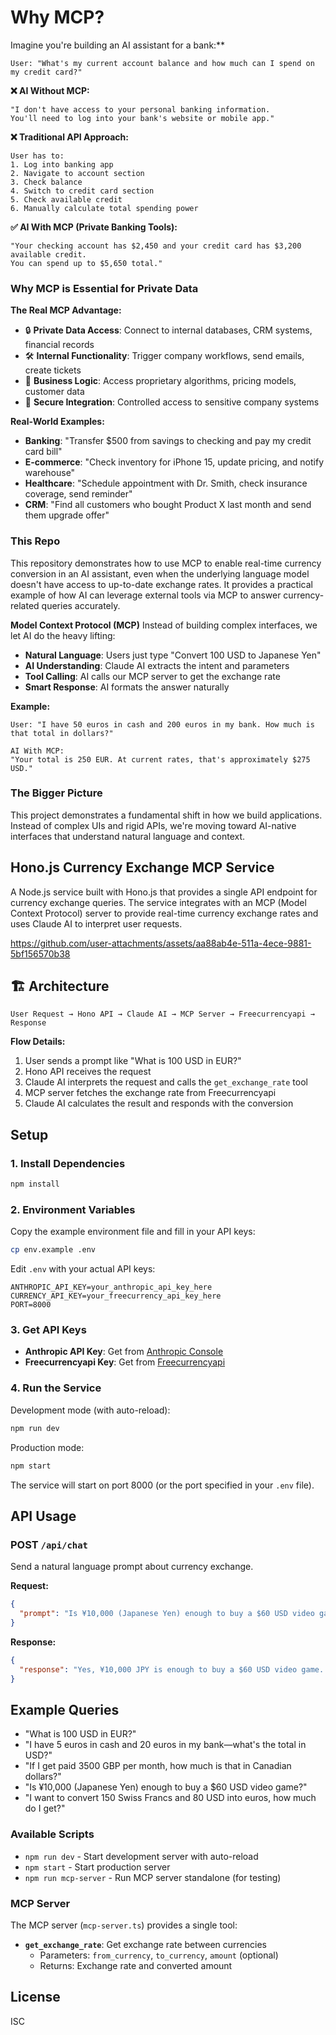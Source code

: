 # Why MCP?

Imagine you're building an AI assistant for a bank:**

```
User: "What's my current account balance and how much can I spend on my credit card?"
```

**❌ AI Without MCP:**
```
"I don't have access to your personal banking information. 
You'll need to log into your bank's website or mobile app."
```

**❌ Traditional API Approach:**
```
User has to:
1. Log into banking app
2. Navigate to account section  
3. Check balance
4. Switch to credit card section
5. Check available credit
6. Manually calculate total spending power
```

**✅ AI With MCP (Private Banking Tools):**
```
"Your checking account has $2,450 and your credit card has $3,200 available credit. 
You can spend up to $5,650 total."
```

### Why MCP is Essential for Private Data

**The Real MCP Advantage:**
- 🔒 **Private Data Access**: Connect to internal databases, CRM systems, financial records
- 🛠️ **Internal Functionality**: Trigger company workflows, send emails, create tickets
- 🏢 **Business Logic**: Access proprietary algorithms, pricing models, customer data
- 🔐 **Secure Integration**: Controlled access to sensitive company systems

**Real-World Examples:**
- **Banking**: "Transfer $500 from savings to checking and pay my credit card bill"
- **E-commerce**: "Check inventory for iPhone 15, update pricing, and notify warehouse"
- **Healthcare**: "Schedule appointment with Dr. Smith, check insurance coverage, send reminder"
- **CRM**: "Find all customers who bought Product X last month and send them upgrade offer"

### This Repo
This repository demonstrates how to use MCP to enable real-time currency conversion in an AI assistant, even when the underlying language model doesn't have access to up-to-date exchange rates. It provides a practical example of how AI can leverage external tools via MCP to answer currency-related queries accurately.

**Model Context Protocol (MCP)** Instead of building complex interfaces, we let AI do the heavy lifting:

- **Natural Language**: Users just type "Convert 100 USD to Japanese Yen"
- **AI Understanding**: Claude AI extracts the intent and parameters
- **Tool Calling**: AI calls our MCP server to get the exchange rate
- **Smart Response**: AI formats the answer naturally

**Example:**
```
User: "I have 50 euros in cash and 200 euros in my bank. How much is that total in dollars?"

AI With MCP:
"Your total is 250 EUR. At current rates, that's approximately $275 USD."
```

### The Bigger Picture

This project demonstrates a fundamental shift in how we build applications. Instead of complex UIs and rigid APIs, we're moving toward AI-native interfaces that understand natural language and context.


## Hono.js Currency Exchange MCP Service

A Node.js service built with Hono.js that provides a single API endpoint for currency exchange queries. The service integrates with an MCP (Model Context Protocol) server to provide real-time currency exchange rates and uses Claude AI to interpret user requests.


https://github.com/user-attachments/assets/aa88ab4e-511a-4ece-9881-5bf156570b38


## 🏗️ Architecture

```
User Request → Hono API → Claude AI → MCP Server → Freecurrencyapi → Response
```

**Flow Details:**
1. User sends a prompt like "What is 100 USD in EUR?"
2. Hono API receives the request
3. Claude AI interprets the request and calls the `get_exchange_rate` tool
4. MCP server fetches the exchange rate from Freecurrencyapi
5. Claude AI calculates the result and responds with the conversion

## Setup

### 1. Install Dependencies

```bash
npm install
```

### 2. Environment Variables

Copy the example environment file and fill in your API keys:

```bash
cp env.example .env
```

Edit `.env` with your actual API keys:

```env
ANTHROPIC_API_KEY=your_anthropic_api_key_here
CURRENCY_API_KEY=your_freecurrency_api_key_here
PORT=8000
```

### 3. Get API Keys

- **Anthropic API Key**: Get from [Anthropic Console](https://console.anthropic.com/)
- **Freecurrencyapi Key**: Get from [Freecurrencyapi](https://freecurrencyapi.com/)

### 4. Run the Service

Development mode (with auto-reload):
```bash
npm run dev
```

Production mode:
```bash
npm start
```

The service will start on port 8000 (or the port specified in your `.env` file).

## API Usage

### POST `/api/chat`

Send a natural language prompt about currency exchange.

**Request:**
```json
{
  "prompt": "Is ¥10,000 (Japanese Yen) enough to buy a $60 USD video game?"
}
```

**Response:**
```json
{
  "response": "Yes, ¥10,000 JPY is enough to buy a $60 USD video game. When converted, ¥10,000 JPY is worth approximately $65.83 USD, which gives you about $5.83 USD in change after buying the $60 game.",
}
```


## Example Queries

- "What is 100 USD in EUR?"
- "I have 5 euros in cash and 20 euros in my bank—what's the total in USD?"
- "If I get paid 3500 GBP per month, how much is that in Canadian dollars?"
- "Is ¥10,000 (Japanese Yen) enough to buy a $60 USD video game?"
- "I want to convert 150 Swiss Francs and 80 USD into euros, how much do I get?"


### Available Scripts

- `npm run dev` - Start development server with auto-reload
- `npm start` - Start production server
- `npm run mcp-server` - Run MCP server standalone (for testing)

### MCP Server

The MCP server (`mcp-server.ts`) provides a single tool:

- **`get_exchange_rate`**: Get exchange rate between currencies
  - Parameters: `from_currency`, `to_currency`, `amount` (optional)
  - Returns: Exchange rate and converted amount

## License

ISC
